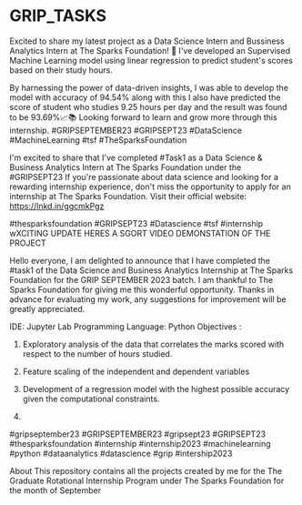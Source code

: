 # GRIP_TASKS

Excited to share my latest project as a Data Science Intern and Bussiness Analytics Intern at The Sparks Foundation! 🚀
I've developed an Supervised Machine Learning model using linear regression to predict student's scores based on their study hours.

By harnessing the power of data-driven insights, I was able to develop the model with accuracy of 94.54% along with this I also have predicted the score of student who studies 9.25 hours per day and the result was found to be 93.69%📈📚
Looking forward to learn and grow more through this internship.
#GRIPSEPTEMBER23 #GRIPSEPT23 #DataScience #MachineLearning #tsf #TheSparksFoundation

I'm excited to share that I've completed #Task1 as a Data Science & Business Analytics Intern at The Sparks Foundation under the #GRIPSEPT23
If you're passionate about data science and looking for a rewarding internship experience, don't miss the opportunity to apply for an internship at The Sparks Foundation.
Visit their official website: https://lnkd.in/ggcmkPgz

#thesparksfoundation #GRIPSEPT23 #Datascience #tsf #internship
wXCITING UPDATE
HERES A SGORT VIDEO DEMONSTATION OF THE PROJECT

Hello everyone, I am delighted to announce that I have completed the #task1 of the Data Science and Business Analytics Internship at The Sparks Foundation for the GRIP SEPTEMBER 2023 batch.
I am thankful to The Sparks Foundation for giving me this wonderful opportunity.
Thanks in advance for evaluating my work, any suggestions for improvement will be greatly appreciated.

IDE: Jupyter Lab
Programming Language: Python
Objectives :
1) Exploratory analysis of the data that correlates the marks scored with respect to the number of hours studied.
2) Feature scaling of the independent and dependent variables
3) Development of a regression model with the highest possible accuracy given the computational constraints.

4) 
#gripseptember23 #GRIPSEPTEMBER23 #gripsept23 #GRIPSEPT23 #thesparksfoundation #internship #internship2023 #machinelearning #python #dataanalytics #datascience #grip #intership2023

About
This repository contains all the projects created by me for the The Graduate Rotational Internship Program under The Sparks Foundation for the month of September
